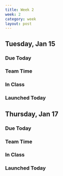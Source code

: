 ```yaml
---
title: Week 2 
week: 2
category: week
layout: post
---
```


## Tuesday, Jan 15

### Due Today

### Team Time

### In Class

### Launched Today


<!-- # # # # # # # # # # # # # # # # # # # # # # # # # # # -->

## Thursday, Jan 17

### Due Today

### Team Time

### In Class

### Launched Today


<!-- # # # # # # # # # # # # # # # # # # # # # # # # # # # -->

